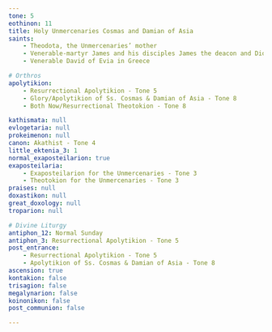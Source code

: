 ```yaml
---
tone: 5
eothinon: 11
title: Holy Unmercenaries Cosmas and Damian of Asia
saints:
    - Theodota, the Unmercenaries’ mother
    - Venerable-martyr James and his disciples James the deacon and Dionysios of Prodromou Skete on Athos
    - Venerable David of Evia in Greece

# Orthros
apolytikion:
    - Resurrectional Apolytikion - Tone 5
    - Glory/Apolytikion of Ss. Cosmas & Damian of Asia - Tone 8
    - Both Now/Resurrectional Theotokion - Tone 8

kathismata: null
evlogetaria: null
prokeimenon: null
canon: Akathist - Tone 4
little_ektenia_3: 1
normal_exaposteilarion: true
exaposteilaria:
    - Exaposteilarion for the Unmercenaries - Tone 3
    - Theotokion for the Unmercenaries - Tone 3
praises: null
doxastikon: null
great_doxology: null
troparion: null

# Divine Liturgy
antiphon_12: Normal Sunday
antiphon_3: Resurrectional Apolytikion - Tone 5
post_entrance:
    - Resurrectional Apolytikion - Tone 5
    - Apolytikion of Ss. Cosmas & Damian of Asia - Tone 8
ascension: true
kontakion: false
trisagion: false
megalynarion: false
koinonikon: false
post_communion: false

---
```



